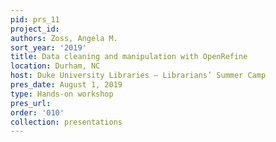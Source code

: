 ```yaml
---
pid: prs_11
project_id: 
authors: Zoss, Angela M.
sort_year: '2019'
title: Data cleaning and manipulation with OpenRefine
location: Durham, NC
host: Duke University Libraries – Librarians’ Summer Camp
pres_date: August 1, 2019
type: Hands-on workshop
pres_url: 
order: '010'
collection: presentations
---
```

